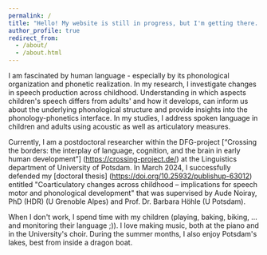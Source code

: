 ```yaml
---
permalink: /
title: "Hello! My website is still in progress, but I'm getting there..."
author_profile: true
redirect_from: 
  - /about/
  - /about.html
---
```


I am fascinated by human language - especially by its phonological organization and phonetic realization. In my research, I investigate changes in speech production across childhood. Understanding in which aspects children's speech differs from adults' and how it develops, can inform us about the underlying phonological structure and provide insights into the phonology-phonetics interface. In my studies, I address spoken language in children and adults using acoustic as well as articulatory measures.

Currently, I am a postdoctoral researcher within the DFG-project [“Crossing the borders: the interplay of language, cognition, and the brain in early human development”] (https://crossing-project.de/) at the Linguistics department of University of Potsdam.
In March 2024, I successfully defended my [doctoral thesis] (https://doi.org/10.25932/publishup-63012) entitled "Coarticulatory changes across childhood – implications for speech motor and phonological development" that was supervised by Aude Noiray, PhD (HDR) (U Grenoble Alpes) and Prof. Dr. Barbara Höhle (U Potsdam).

When I don't work, I spend time with my children (playing, baking, biking, ... and monitoring their language ;)). I love making music, both at the piano and in the University's choir. During the summer months, I also enjoy Potsdam's lakes, best from inside a dragon boat.


